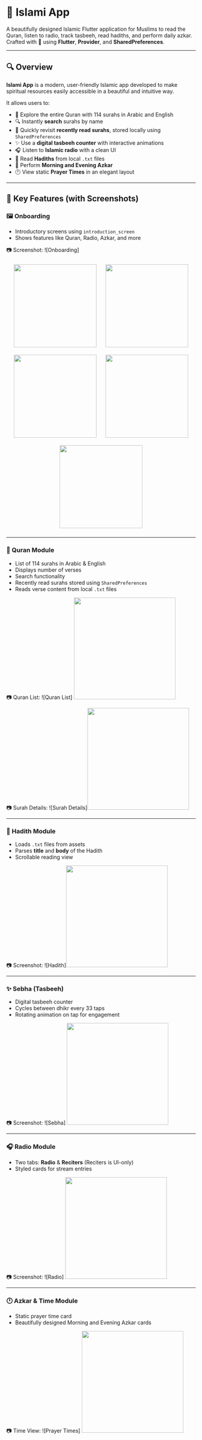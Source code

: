 # 📱 Islami App

A beautifully designed Islamic Flutter application for Muslims to read the Quran, listen to radio, track tasbeeh, read hadiths, and perform daily azkar.  
Crafted with 💙 using **Flutter**, **Provider**, and **SharedPreferences**.

---

## 🔍 Overview

**Islami App** is a modern, user-friendly Islamic app developed to make spiritual resources easily accessible in a beautiful and intuitive way.

It allows users to:

- 📖 Explore the entire Quran with 114 surahs in Arabic and English
- 🔍 Instantly **search** surahs by name
- 🕋 Quickly revisit **recently read surahs**, stored locally using `SharedPreferences`
- ✨ Use a **digital tasbeeh counter** with interactive animations
- 🎧 Listen to **Islamic radio** with a clean UI
- 📜 Read **Hadiths** from local `.txt` files
- 🌅 Perform **Morning and Evening Azkar**
- 🕛 View static **Prayer Times** in an elegant layout
---

## 🌟 Key Features (with Screenshots)

### 🖼️ Onboarding

- Introductory screens using `introduction_screen`
- Shows features like Quran, Radio, Azkar, and more

📷 Screenshot:
![Onboarding] 
	<div align="center"> <img src="https://github.com/alibesar7/Islam_app/blob/main/assets/screenshots/onboarding1.png?raw=true" width="220" style="margin:10px"/> <img src="https://github.com/alibesar7/Islam_app/blob/main/assets/screenshots/onboarding2.png?raw=true" width="220" style="margin:10px"/> <img src="https://github.com/alibesar7/Islam_app/blob/main/assets/screenshots/onboarding3.png?raw=true" width="220" style="margin:10px"/> <img src="https://github.com/alibesar7/Islam_app/blob/main/assets/screenshots/onboarding4.png?raw=true" width="220" style="margin:10px"/> <img src="https://github.com/alibesar7/Islam_app/blob/main/assets/screenshots/onboarding5.png?raw=true" width="220" style="margin:10px"/> </div>

---

### 📖 Quran Module

- List of 114 surahs in Arabic & English
- Displays number of verses
- Search functionality
- Recently read surahs stored using `SharedPreferences`
- Reads verse content from local `.txt` files

📷 Quran List:
![Quran List] <img src="https://github.com/alibesar7/Islam_app/blob/main/assets/screenshots/quran_list.png?raw=true" width="270"/>

📷 Surah Details:
![Surah Details]<img src="https://github.com/alibesar7/Islam_app/blob/main/assets/screenshots/surah_details.png?raw=true" width="270"/>
 

---


 ### 📜 Hadith Module

- Loads `.txt` files from assets
- Parses **title** and **body** of the Hadith
- Scrollable reading view

📷 Screenshot:
![Hadith]<img src="https://github.com/alibesar7/Islam_app/blob/main/assets/screenshots/hadith.png?raw=true" width="270"/>

---


### ✨ Sebha (Tasbeeh)

- Digital tasbeeh counter
- Cycles between dhikr every 33 taps
- Rotating animation on tap for engagement

📷 Screenshot:
![Sebha]	<img src="https://github.com/alibesar7/Islam_app/blob/main/assets/screenshots/sebha.png?raw=true" width="270"/>

---

### 🎧 Radio Module

- Two tabs: **Radio** & **Reciters** (Reciters is UI-only)
- Styled cards for stream entries

📷 Screenshot:
![Radio] <img src="https://github.com/alibesar7/Islam_app/blob/main/assets/screenshots/radio.png?raw=true" width="270"/>

---



### 🕛 Azkar & Time Module

- Static prayer time card
- Beautifully designed Morning and Evening Azkar cards

📷 Time View:
![Prayer Times]	<img src="https://github.com/alibesar7/Islam_app/blob/main/assets/screenshots/time.png?raw=true" width="270"/>
